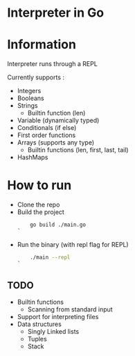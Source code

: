 # Interpreter in Go

# Information

Interpreter runs through a REPL

Currently supports :
- Integers
- Booleans
- Strings
    - Builtin function (len)
- Variable (dynamically typed)
- Conditionals (if else)
- First order functions
- Arrays (supports any type)
   - Builtin functions (len, first, last, tail)
- HashMaps

# How to run
- Clone the repo
- Build the project
    ```bash
        go build ./main.go
    `
- Run the binary (with repl flag for REPL)
    ```bash
        ./main --repl
    `

## TODO
- Builtin functions
    - Scanning from standard input
- Support for interpreting files
- Data structures
    - Singly Linked lists
    - Tuples
    - Stack
